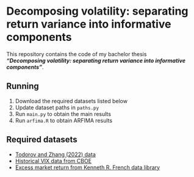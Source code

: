 # Decomposing volatility: separating return variance into informative components

This repository contains the code of my bachelor thesis  
**_“Decomposing volatility: separating return variance into informative components”_**.

## Running

1. Download the required datasets listed below
2. Update dataset paths in `paths.py`
3. Run `main.py` to obtain the main results
4. Run `arfima.R` to obtain ARFIMA results

## Required datasets

- [Todorov and Zhang (2022) data](http://qed.econ.queensu.ca/jae/datasets/todorov001/)
- [Historical VIX data from CBOE](https://www.cboe.com/tradable_products/vix/vix_historical_data/)
- [Excess market return from Kenneth R. French data library](https://mba.tuck.dartmouth.edu/pages/faculty/ken.french/data_library.html)